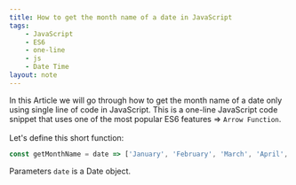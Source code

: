 ```yaml
---
title: How to get the month name of a date in JavaScript
tags:
    - JavaScript
    - ES6
    - one-line
    - js
    - Date Time
layout: note
---
```




In this Article we will go through how to get the month name of a date only using single line of code in JavaScript.
This is a one-line JavaScript code snippet that uses one of the most popular ES6 features => `Arrow Function`.
<br/>
<br/>
Let's define this short function:

```js {.wrap}
const getMonthName = date => ['January', 'February', 'March', 'April', 'May', 'June', 'July', 'August', 'September', 'October',' November', 'December'][date.getMonth()];
```
Parameters `date` is a Date object.


